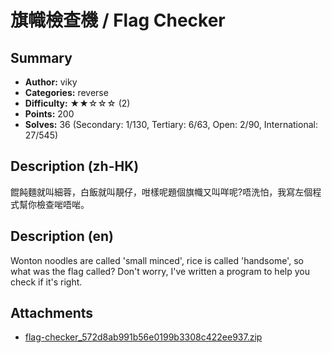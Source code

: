旗幟檢查機 / Flag Checker
===

## Summary

* **Author:** viky
* **Categories:** reverse
* **Difficulty:** ★★☆☆☆ (2)
* **Points:** 200
* **Solves:** 36 (Secondary: 1/130, Tertiary: 6/63, Open: 2/90, International: 27/545)

## Description (zh-HK)

餛飩麵就叫細蓉，白飯就叫靚仔，咁樣呢題個旗幟又叫咩呢?唔洗怕，我寫左個程式幫你檢查啱唔啱。

## Description (en)

Wonton noodles are called 'small minced', rice is called 'handsome', so what was the flag called? Don't worry, I've written a program to help you check if it's right.

## Attachments

- [flag-checker_572d8ab991b56e0199b3308c422ee937.zip](https://github.com/blackb6a/hkcert-ctf-2024-challenges/releases/download/v1.0.0/flag-checker_572d8ab991b56e0199b3308c422ee937.zip)




